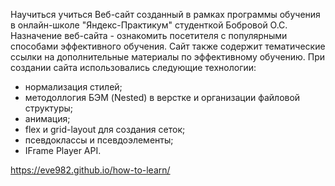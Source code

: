 Научиться учиться
Веб-сайт созданный в рамках программы обучения в онлайн-школе "Яндекс-Практикум" студенткой Бобровой О.С.
Назначение веб-сайта - ознакомить посетителя с популярными способами эффективного обучения. Сайт также содержит тематические ссылки на дополнительные материалы по эффективному обучению.
При создании сайта использовались следующие технологии:
- нормализация стилей;
- методоллогия БЭМ (Nested) в верстке и организации файловой структуры;
- анимация;
- flex и grid-layout для создания сеток;
- псевдоклассы и псевдоэлементы;
- IFrame Player API.

https://eve982.github.io/how-to-learn/
